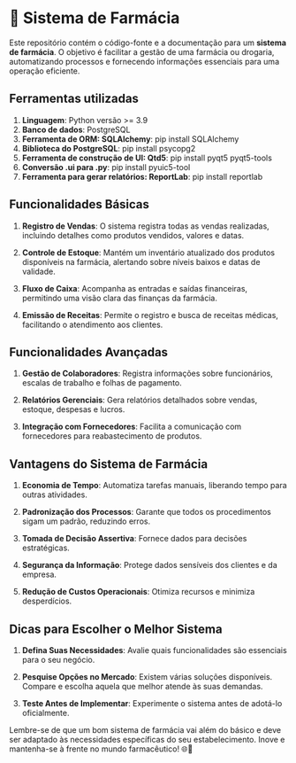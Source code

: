 # 💊 Sistema de Farmácia

Este repositório contém o código-fonte e a documentação para um **sistema de farmácia**. O objetivo é facilitar a gestão de uma farmácia ou drogaria, automatizando processos e fornecendo informações essenciais para uma operação eficiente.

## Ferramentas utilizadas

1. **Linguagem**: Python versão >= 3.9
2. **Banco de dados**: PostgreSQL
3. **Ferramenta de ORM: SQLAlchemy**: pip install SQLAlchemy
4. **Biblioteca do PostgreSQL**: pip install psycopg2
5. **Ferramenta de construção de UI: Qtd5**: pip install pyqt5 pyqt5-tools
6. **Conversão .ui para .py**: pip install pyuic5-tool
7. **Ferramenta para gerar relatórios: ReportLab**: pip install reportlab

## Funcionalidades Básicas

1. **Registro de Vendas**: O sistema registra todas as vendas realizadas, incluindo detalhes como produtos vendidos, valores e datas.

2. **Controle de Estoque**: Mantém um inventário atualizado dos produtos disponíveis na farmácia, alertando sobre níveis baixos e datas de validade.

3. **Fluxo de Caixa**: Acompanha as entradas e saídas financeiras, permitindo uma visão clara das finanças da farmácia.

4. **Emissão de Receitas**: Permite o registro e busca de receitas médicas, facilitando o atendimento aos clientes.

## Funcionalidades Avançadas

1. **Gestão de Colaboradores**: Registra informações sobre funcionários, escalas de trabalho e folhas de pagamento.

2. **Relatórios Gerenciais**: Gera relatórios detalhados sobre vendas, estoque, despesas e lucros.

3. **Integração com Fornecedores**: Facilita a comunicação com fornecedores para reabastecimento de produtos.

## Vantagens do Sistema de Farmácia

1. **Economia de Tempo**: Automatiza tarefas manuais, liberando tempo para outras atividades.

2. **Padronização dos Processos**: Garante que todos os procedimentos sigam um padrão, reduzindo erros.

3. **Tomada de Decisão Assertiva**: Fornece dados para decisões estratégicas.

4. **Segurança da Informação**: Protege dados sensíveis dos clientes e da empresa.

5. **Redução de Custos Operacionais**: Otimiza recursos e minimiza desperdícios.

## Dicas para Escolher o Melhor Sistema

1. **Defina Suas Necessidades**: Avalie quais funcionalidades são essenciais para o seu negócio.

2. **Pesquise Opções no Mercado**: Existem várias soluções disponíveis. Compare e escolha aquela que melhor atende às suas demandas.

3. **Teste Antes de Implementar**: Experimente o sistema antes de adotá-lo oficialmente.

Lembre-se de que um bom sistema de farmácia vai além do básico e deve ser adaptado às necessidades específicas do seu estabelecimento. Inove e mantenha-se à frente no mundo farmacêutico! 🌐💊
